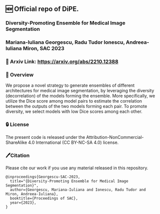 ## 🆕 Official repo of DiPE.
### Diversity-Promoting Ensemble for Medical Image Segmentation
### Mariana-Iuliana Georgescu, Radu Tudor Ionescu, Andreea-Iuliana Miron, SAC 2023

### 📜 Arxiv Link: https://arxiv.org/abs/2210.12388

### 🌟 Overview
We propose a novel strategy to generate ensembles of different architectures for medical image segmentation, by leveraging the diversity (decorrelation) of the models forming the ensemble. More specifically, we utilize the Dice score among model pairs to estimate the correlation between the outputs of the two models forming each pair. To promote diversity, we select models with low Dice scores among each other.


### 🔒 License
The present code is released under the Attribution-NonCommercial-ShareAlike 4.0 International (CC BY-NC-SA 4.0) license.

### 🖊Citation
Please cite our work if you use any material released in this repository.
```
@inproceedings{Georgescu-SAC-2023,
  title="{Diversity-Promoting Ensemble for Medical Image Segmentation}",
  author={Georgescu, Mariana-Iuliana and Ionescu, Radu Tudor and Miron, Andreea-Iuliana},
  booktitle={Proceedings of SAC},
  year={2023}, 
}
```

